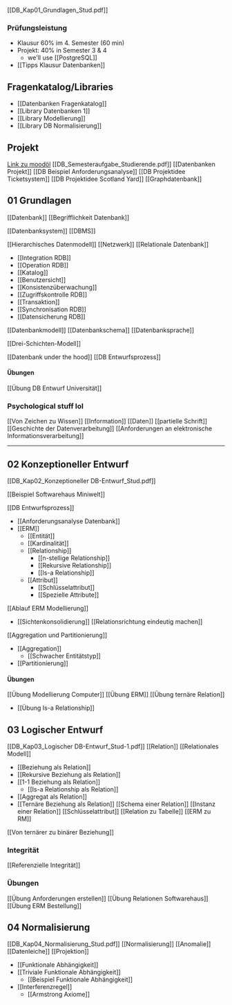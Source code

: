 [[DB_Kap01_Grundlagen_Stud.pdf]]

### Prüfungsleistung
- Klausur 60% im 4. Semester (60 min)
- Projekt: 40% in Semester 3 & 4 
	- we'll use [[PostgreSQL]]
- [[Tipps Klausur Datenbanken]]


## Fragenkatalog/Libraries
- [[Datenbanken Fragenkatalog]]
- [[Library Datenbanken 1]]
- [[Library Modellierung]]
- [[Library DB Normalisierung]]
## Projekt
[Link zu moodöl](https://elearning.dhbw-stuttgart.de/moodle/mod/folder/view.php?id=394622)
[[DB_Semesteraufgabe_Studierende.pdf]]
[[Datenbanken Projekt]]
[[DB Beispiel Anforderungsanalyse]]
[[DB Projektidee Ticketsystem]]
[[DB Projektidee Scotland Yard]]
[[Graphdatenbank]]

## 01 Grundlagen
[[Datenbank]]
[[Begrifflichkeit Datenbank]]

[[Datenbanksystem]]
[[DBMS]]

[[Hierarchisches Datenmodell]]
[[Netzwerk]]
[[Relationale Datenbank]]
- [[Integration RDB]]
- [[Operation RDB]]
- [[Katalog]]
- [[Benutzersicht]]
- [[Konsistenzüberwachung]]
- [[Zugriffskontrolle RDB]]
- [[Transaktion]]
- [[Synchronisation RDB]]
- [[Datensicherung RDB]]

[[Datenbankmodell]]
[[Datenbankschema]]
[[Datenbanksprache]]

[[Drei-Schichten-Modell]]

[[Datenbank under the hood]]
[[DB Entwurfsprozess]]

#### Übungen
[[Übung DB Entwurf Universität]]
### Psychological stuff lol
[[Von Zeichen zu Wissen]]
[[Information]]
[[Daten]]
[[partielle Schrift]]
[[Geschichte der Datenverarbeitung]]
[[Anforderungen an elektronische Informationsverarbeitung]]

---
## 02 Konzeptioneller Entwurf
[[DB_Kap02_Konzeptioneller DB-Entwurf_Stud.pdf]]

[[Beispiel Softwarehaus Miniwelt]]

[[DB Entwurfsprozess]]
- [[Anforderungsanalyse Datenbank]]
- [[ERM]]
	- [[Entität]]
	- [[Kardinalität]]
	- [[Relationship]]
		- [[n-stellige Relationship]]
		- [[Rekursive Relationship]]
		- [[Is-a Relationship]]
	- [[Attribut]]
		- [[Schlüsselattribut]]
		- [[Spezielle Attribute]]

[[Ablauf ERM Modellierung]]
- [[Sichtenkonsolidierung]]
[[Relationsrichtung eindeutig machen]]

[[Aggregation und Partitionierung]]
- [[Aggregation]]
	- [[Schwacher Entitätstyp]]
- [[Partitionierung]]

#### Übungen
[[Übung Modellierung Computer]]
[[Übung ERM]]
[[Übung ternäre Relation]]
- [[Übung Is-a Relationship]]

## 03 Logischer Entwurf
[[DB_Kap03_Logischer DB-Entwurf_Stud-1.pdf]]
[[Relation]]
[[Relationales Modell]]
- [[Beziehung als Relation]]
- [[Rekursive Beziehung als Relation]]
- [[1-1 Beziehung als Relation]]
	- [[Is-a Relationship als Relation]]
- [[Aggregat als Relation]]
- [[Ternäre Beziehung als Relation]]
[[Schema einer Relation]]
[[Instanz einer Relation]]
[[Schlüsselattribut]]
[[Relation zu Tabelle]]
[[ERM zu RM]]

[[Von ternärer zu binärer Beziehung]]
### Integrität
[[Referenzielle Integrität]]

### Übungen
[[Übung Anforderungen erstellen]]
[[Übung Relationen Softwarehaus]]
[[Übung ERM Bestellung]]

## 04 Normalisierung
[[DB_Kap04_Normalisierung_Stud.pdf]]
[[Normalisierung]]
[[Anomalie]]
[[Datenleiche]]
[[Projektion]]
- [[Funktionale Abhängigkeit]]
- [[Triviale Funktionale Abhängigkeit]]
	- [[Beispiel Funktionale Abhängigkeit]]
- [[Interferenzregel]]
	- [[Armstrong Axiome]]